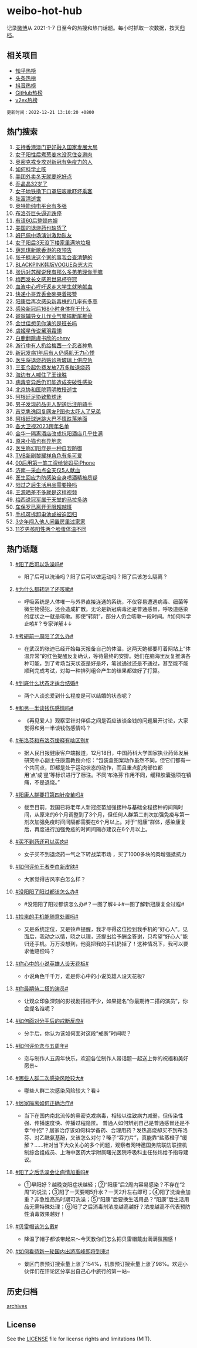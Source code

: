 # weibo-hot-hub

记录[微博](https://www.weibo.com)从 2021-1-7 日至今的热搜和热门话题。每小时抓取一次数据，按天[归档](archives)。

## 相关项目

- [知乎热榜](https://github.com/lonnyzhang423/zhihu-hot-hub)
- [头条热榜](https://github.com/lonnyzhang423/toutiao-hot-hub)
- [抖音热榜](https://github.com/lonnyzhang423/douyin-hot-hub)
- [GitHub热榜](https://github.com/lonnyzhang423/github-hot-hub)
- [v2ex热榜](https://github.com/lonnyzhang423/v2ex-hot-hub)


`更新时间：2022-12-21 13:10:20 +0800`

## 热门搜索

1. [支持香港澳门更好融入国家发展大局](https://m.weibo.cn/search?containerid=100103type%3D1%26t%3D10%26q%3D%23%E6%94%AF%E6%8C%81%E9%A6%99%E6%B8%AF%E6%BE%B3%E9%97%A8%E6%9B%B4%E5%A5%BD%E8%9E%8D%E5%85%A5%E5%9B%BD%E5%AE%B6%E5%8F%91%E5%B1%95%E5%A4%A7%E5%B1%80%23&stream_entry_id=51&isnewpage=1&extparam=seat%3D1%26cate%3D10103%26dgr%3D0%26filter_type%3Drealtimehot%26c_type%3D51%26pos%3D0%26display_time%3D1671599419%26pre_seqid%3D16715994192590287828225&luicode=10000011&lfid=106003type%253D25%2526t%253D3%2526disable_hot%253D1%2526filter_type%253Drealtimehot)
1. [女子阳性后煮葱姜水没忍住变涮肉](https://m.weibo.cn/search?containerid=100103type%3D1%26t%3D10%26q%3D%23%E5%A5%B3%E5%AD%90%E9%98%B3%E6%80%A7%E5%90%8E%E7%85%AE%E8%91%B1%E5%A7%9C%E6%B0%B4%E6%B2%A1%E5%BF%8D%E4%BD%8F%E5%8F%98%E6%B6%AE%E8%82%89%23&stream_entry_id=31&isnewpage=1&extparam=seat%3D1%26cate%3D5001%26q%3D%2523%25E5%25A5%25B3%25E5%25AD%2590%25E9%2598%25B3%25E6%2580%25A7%25E5%2590%258E%25E7%2585%25AE%25E8%2591%25B1%25E5%25A7%259C%25E6%25B0%25B4%25E6%25B2%25A1%25E5%25BF%258D%25E4%25BD%258F%25E5%258F%2598%25E6%25B6%25AE%25E8%2582%2589%2523%26dgr%3D0%26filter_type%3Drealtimehot%26stream_entry_id%3D31%26pos%3D0%26realpos%3D1%26band_rank%3D1%26lcate%3D5001%26c_type%3D31%26flag%3D1%26display_time%3D1671599419%26pre_seqid%3D16715994192590287828225&luicode=10000011&lfid=106003type%253D25%2526t%253D3%2526disable_hot%253D1%2526filter_type%253Drealtimehot)
1. [奥密克戎专攻对新冠有免疫力的人](https://m.weibo.cn/search?containerid=100103type%3D1%26t%3D10%26q%3D%23%E5%A5%A5%E5%AF%86%E5%85%8B%E6%88%8E%E4%B8%93%E6%94%BB%E5%AF%B9%E6%96%B0%E5%86%A0%E6%9C%89%E5%85%8D%E7%96%AB%E5%8A%9B%E7%9A%84%E4%BA%BA%23&stream_entry_id=31&isnewpage=1&extparam=seat%3D1%26cate%3D5001%26q%3D%2523%25E5%25A5%25A5%25E5%25AF%2586%25E5%2585%258B%25E6%2588%258E%25E4%25B8%2593%25E6%2594%25BB%25E5%25AF%25B9%25E6%2596%25B0%25E5%2586%25A0%25E6%259C%2589%25E5%2585%258D%25E7%2596%25AB%25E5%258A%259B%25E7%259A%2584%25E4%25BA%25BA%2523%26dgr%3D0%26filter_type%3Drealtimehot%26stream_entry_id%3D31%26pos%3D1%26realpos%3D2%26band_rank%3D2%26lcate%3D5001%26c_type%3D31%26flag%3D0%26display_time%3D1671599419%26pre_seqid%3D16715994192590287828225&luicode=10000011&lfid=106003type%253D25%2526t%253D3%2526disable_hot%253D1%2526filter_type%253Drealtimehot)
1. [如何科学止咳](https://m.weibo.cn/search?containerid=100103type%3D1%26t%3D10%26q%3D%23%E5%A6%82%E4%BD%95%E7%A7%91%E5%AD%A6%E6%AD%A2%E5%92%B3%23&stream_entry_id=31&isnewpage=1&extparam=seat%3D1%26cate%3D5001%26q%3D%2523%25E5%25A6%2582%25E4%25BD%2595%25E7%25A7%2591%25E5%25AD%25A6%25E6%25AD%25A2%25E5%2592%25B3%2523%26dgr%3D0%26filter_type%3Drealtimehot%26stream_entry_id%3D31%26pos%3D2%26realpos%3D3%26band_rank%3D3%26lcate%3D5001%26c_type%3D31%26flag%3D0%26display_time%3D1671599419%26pre_seqid%3D16715994192590287828225&luicode=10000011&lfid=106003type%253D25%2526t%253D3%2526disable_hot%253D1%2526filter_type%253Drealtimehot)
1. [美团外卖冬天就要吃好点](https://m.weibo.cn/search?containerid=100103type%3D1%26t%3D10%26q%3D%23%E7%BE%8E%E5%9B%A2%E5%A4%96%E5%8D%96%E5%86%AC%E5%A4%A9%E5%B0%B1%E8%A6%81%E5%90%83%E5%A5%BD%E7%82%B9%23&stream_entry_id=31&isnewpage=1&extparam=seat%3D1%26cate%3D5001%26q%3D%2523%25E7%25BE%258E%25E5%259B%25A2%25E5%25A4%2596%25E5%258D%2596%25E5%2586%25AC%25E5%25A4%25A9%25E5%25B0%25B1%25E8%25A6%2581%25E5%2590%2583%25E5%25A5%25BD%25E7%2582%25B9%2523%26dgr%3D0%26filter_type%3Drealtimehot%26stream_entry_id%3D31%26pos%3D3%26topic_ad%3D1%26band_rank%3D4%26lcate%3D5001%26c_type%3D31%26adid%3D175526%26display_time%3D1671599419%26pre_seqid%3D16715994192590287828225&luicode=10000011&lfid=106003type%253D25%2526t%253D3%2526disable_hot%253D1%2526filter_type%253Drealtimehot)
1. [乔晶晶32岁了](https://m.weibo.cn/search?containerid=100103type%3D1%26t%3D10%26q%3D%23%E4%B9%94%E6%99%B6%E6%99%B632%E5%B2%81%E4%BA%86%23&stream_entry_id=31&isnewpage=1&extparam=seat%3D1%26cate%3D5001%26q%3D%2523%25E4%25B9%2594%25E6%2599%25B6%25E6%2599%25B632%25E5%25B2%2581%25E4%25BA%2586%2523%26dgr%3D0%26filter_type%3Drealtimehot%26stream_entry_id%3D31%26pos%3D4%26realpos%3D4%26band_rank%3D4%26lcate%3D5001%26c_type%3D31%26flag%3D1%26display_time%3D1671599419%26pre_seqid%3D16715994192590287828225&luicode=10000011&lfid=106003type%253D25%2526t%253D3%2526disable_hot%253D1%2526filter_type%253Drealtimehot)
1. [女子地铁撸下口罩狂咳嗽吓坏乘客](https://m.weibo.cn/search?containerid=100103type%3D1%26t%3D10%26q%3D%23%E5%A5%B3%E5%AD%90%E5%9C%B0%E9%93%81%E6%92%B8%E4%B8%8B%E5%8F%A3%E7%BD%A9%E7%8B%82%E5%92%B3%E5%97%BD%E5%90%93%E5%9D%8F%E4%B9%98%E5%AE%A2%23&stream_entry_id=31&isnewpage=1&extparam=seat%3D1%26cate%3D5001%26q%3D%2523%25E5%25A5%25B3%25E5%25AD%2590%25E5%259C%25B0%25E9%2593%2581%25E6%2592%25B8%25E4%25B8%258B%25E5%258F%25A3%25E7%25BD%25A9%25E7%258B%2582%25E5%2592%25B3%25E5%2597%25BD%25E5%2590%2593%25E5%259D%258F%25E4%25B9%2598%25E5%25AE%25A2%2523%26dgr%3D0%26filter_type%3Drealtimehot%26stream_entry_id%3D31%26pos%3D5%26realpos%3D5%26band_rank%3D5%26lcate%3D5001%26c_type%3D31%26flag%3D1%26display_time%3D1671599419%26pre_seqid%3D16715994192590287828225&luicode=10000011&lfid=106003type%253D25%2526t%253D3%2526disable_hot%253D1%2526filter_type%253Drealtimehot)
1. [张富清逝世](https://m.weibo.cn/search?containerid=100103type%3D1%26t%3D10%26q%3D%23%E5%BC%A0%E5%AF%8C%E6%B8%85%E9%80%9D%E4%B8%96%23&stream_entry_id=31&isnewpage=1&extparam=seat%3D1%26cate%3D5001%26q%3D%2523%25E5%25BC%25A0%25E5%25AF%258C%25E6%25B8%2585%25E9%2580%259D%25E4%25B8%2596%2523%26dgr%3D0%26filter_type%3Drealtimehot%26stream_entry_id%3D31%26pos%3D6%26realpos%3D6%26band_rank%3D6%26lcate%3D5001%26c_type%3D31%26flag%3D1%26display_time%3D1671599419%26pre_seqid%3D16715994192590287828225&luicode=10000011&lfid=106003type%253D25%2526t%253D3%2526disable_hot%253D1%2526filter_type%253Drealtimehot)
1. [奥特能纯电平台有多强](https://m.weibo.cn/search?containerid=100103type%3D1%26t%3D10%26q%3D%23%E5%A5%A5%E7%89%B9%E8%83%BD%E7%BA%AF%E7%94%B5%E5%B9%B3%E5%8F%B0%E6%9C%89%E5%A4%9A%E5%BC%BA%23&stream_entry_id=31&isnewpage=1&extparam=seat%3D1%26cate%3D5001%26q%3D%2523%25E5%25A5%25A5%25E7%2589%25B9%25E8%2583%25BD%25E7%25BA%25AF%25E7%2594%25B5%25E5%25B9%25B3%25E5%258F%25B0%25E6%259C%2589%25E5%25A4%259A%25E5%25BC%25BA%2523%26dgr%3D0%26filter_type%3Drealtimehot%26stream_entry_id%3D31%26pos%3D7%26topic_ad%3D1%26band_rank%3D7%26lcate%3D5001%26c_type%3D31%26adid%3D175652%26display_time%3D1671599419%26pre_seqid%3D16715994192590287828225&luicode=10000011&lfid=106003type%253D25%2526t%253D3%2526disable_hot%253D1%2526filter_type%253Drealtimehot)
1. [布洛芬巨头逼近跌停](https://m.weibo.cn/search?containerid=100103type%3D1%26t%3D10%26q%3D%23%E5%B8%83%E6%B4%9B%E8%8A%AC%E5%B7%A8%E5%A4%B4%E9%80%BC%E8%BF%91%E8%B7%8C%E5%81%9C%23&stream_entry_id=31&isnewpage=1&extparam=seat%3D1%26cate%3D5001%26q%3D%2523%25E5%25B8%2583%25E6%25B4%259B%25E8%258A%25AC%25E5%25B7%25A8%25E5%25A4%25B4%25E9%2580%25BC%25E8%25BF%2591%25E8%25B7%258C%25E5%2581%259C%2523%26dgr%3D0%26filter_type%3Drealtimehot%26stream_entry_id%3D31%26pos%3D8%26realpos%3D7%26band_rank%3D7%26lcate%3D5001%26c_type%3D31%26flag%3D2%26display_time%3D1671599419%26pre_seqid%3D16715994192590287828225&luicode=10000011&lfid=106003type%253D25%2526t%253D3%2526disable_hot%253D1%2526filter_type%253Drealtimehot)
1. [有请60后整顿内娱](https://m.weibo.cn/search?containerid=100103type%3D1%26t%3D10%26q%3D%23%E6%9C%89%E8%AF%B760%E5%90%8E%E6%95%B4%E9%A1%BF%E5%86%85%E5%A8%B1%23&stream_entry_id=31&isnewpage=1&extparam=seat%3D1%26cate%3D5001%26q%3D%2523%25E6%259C%2589%25E8%25AF%25B760%25E5%2590%258E%25E6%2595%25B4%25E9%25A1%25BF%25E5%2586%2585%25E5%25A8%25B1%2523%26dgr%3D0%26filter_type%3Drealtimehot%26stream_entry_id%3D31%26pos%3D9%26realpos%3D8%26band_rank%3D8%26lcate%3D5001%26c_type%3D31%26flag%3D1%26display_time%3D1671599419%26pre_seqid%3D16715994192590287828225&luicode=10000011&lfid=106003type%253D25%2526t%253D3%2526disable_hot%253D1%2526filter_type%253Drealtimehot)
1. [美国的退烧药也缺货了](https://m.weibo.cn/search?containerid=100103type%3D1%26t%3D10%26q%3D%23%E7%BE%8E%E5%9B%BD%E7%9A%84%E9%80%80%E7%83%A7%E8%8D%AF%E4%B9%9F%E7%BC%BA%E8%B4%A7%E4%BA%86%23&stream_entry_id=31&isnewpage=1&extparam=seat%3D1%26cate%3D5001%26q%3D%2523%25E7%25BE%258E%25E5%259B%25BD%25E7%259A%2584%25E9%2580%2580%25E7%2583%25A7%25E8%258D%25AF%25E4%25B9%259F%25E7%25BC%25BA%25E8%25B4%25A7%25E4%25BA%2586%2523%26dgr%3D0%26filter_type%3Drealtimehot%26stream_entry_id%3D31%26pos%3D10%26realpos%3D9%26band_rank%3D9%26lcate%3D5001%26c_type%3D31%26flag%3D0%26display_time%3D1671599419%26pre_seqid%3D16715994192590287828225&luicode=10000011&lfid=106003type%253D25%2526t%253D3%2526disable_hot%253D1%2526filter_type%253Drealtimehot)
1. [姆巴佩中场演讲激励队友](https://m.weibo.cn/search?containerid=100103type%3D1%26t%3D10%26q%3D%23%E5%A7%86%E5%B7%B4%E4%BD%A9%E4%B8%AD%E5%9C%BA%E6%BC%94%E8%AE%B2%E6%BF%80%E5%8A%B1%E9%98%9F%E5%8F%8B%23&stream_entry_id=31&isnewpage=1&extparam=seat%3D1%26cate%3D5001%26q%3D%2523%25E5%25A7%2586%25E5%25B7%25B4%25E4%25BD%25A9%25E4%25B8%25AD%25E5%259C%25BA%25E6%25BC%2594%25E8%25AE%25B2%25E6%25BF%2580%25E5%258A%25B1%25E9%2598%259F%25E5%258F%258B%2523%26dgr%3D0%26filter_type%3Drealtimehot%26stream_entry_id%3D31%26pos%3D11%26realpos%3D10%26band_rank%3D10%26lcate%3D5001%26c_type%3D31%26flag%3D0%26display_time%3D1671599419%26pre_seqid%3D16715994192590287828225&luicode=10000011&lfid=106003type%253D25%2526t%253D3%2526disable_hot%253D1%2526filter_type%253Drealtimehot)
1. [女子阳后3天没下楼家里满地垃圾](https://m.weibo.cn/search?containerid=100103type%3D1%26t%3D10%26q%3D%23%E5%A5%B3%E5%AD%90%E9%98%B3%E5%90%8E3%E5%A4%A9%E6%B2%A1%E4%B8%8B%E6%A5%BC%E5%AE%B6%E9%87%8C%E6%BB%A1%E5%9C%B0%E5%9E%83%E5%9C%BE%23&stream_entry_id=31&isnewpage=1&extparam=seat%3D1%26cate%3D5001%26q%3D%2523%25E5%25A5%25B3%25E5%25AD%2590%25E9%2598%25B3%25E5%2590%258E3%25E5%25A4%25A9%25E6%25B2%25A1%25E4%25B8%258B%25E6%25A5%25BC%25E5%25AE%25B6%25E9%2587%258C%25E6%25BB%25A1%25E5%259C%25B0%25E5%259E%2583%25E5%259C%25BE%2523%26dgr%3D0%26filter_type%3Drealtimehot%26stream_entry_id%3D31%26pos%3D12%26realpos%3D11%26band_rank%3D11%26lcate%3D5001%26c_type%3D31%26flag%3D2%26display_time%3D1671599419%26pre_seqid%3D16715994192590287828225&luicode=10000011&lfid=106003type%253D25%2526t%253D3%2526disable_hot%253D1%2526filter_type%253Drealtimehot)
1. [薛凯琪新歌香港的夜预告](https://m.weibo.cn/search?containerid=100103type%3D1%26t%3D10%26q%3D%23%E8%96%9B%E5%87%AF%E7%90%AA%E6%96%B0%E6%AD%8C%E9%A6%99%E6%B8%AF%E7%9A%84%E5%A4%9C%E9%A2%84%E5%91%8A%23&stream_entry_id=31&isnewpage=1&extparam=seat%3D1%26cate%3D5001%26q%3D%2523%25E8%2596%259B%25E5%2587%25AF%25E7%2590%25AA%25E6%2596%25B0%25E6%25AD%258C%25E9%25A6%2599%25E6%25B8%25AF%25E7%259A%2584%25E5%25A4%259C%25E9%25A2%2584%25E5%2591%258A%2523%26dgr%3D0%26filter_type%3Drealtimehot%26stream_entry_id%3D31%26pos%3D13%26realpos%3D12%26band_rank%3D12%26lcate%3D5001%26c_type%3D31%26flag%3D1%26display_time%3D1671599419%26pre_seqid%3D16715994192590287828225&luicode=10000011&lfid=106003type%253D25%2526t%253D3%2526disable_hot%253D1%2526filter_type%253Drealtimehot)
1. [张子枫说这个家的事我会查清楚的](https://m.weibo.cn/search?containerid=100103type%3D1%26t%3D10%26q%3D%23%E5%BC%A0%E5%AD%90%E6%9E%AB%E8%AF%B4%E8%BF%99%E4%B8%AA%E5%AE%B6%E7%9A%84%E4%BA%8B%E6%88%91%E4%BC%9A%E6%9F%A5%E6%B8%85%E6%A5%9A%E7%9A%84%23&stream_entry_id=31&isnewpage=1&extparam=seat%3D1%26cate%3D5001%26q%3D%2523%25E5%25BC%25A0%25E5%25AD%2590%25E6%259E%25AB%25E8%25AF%25B4%25E8%25BF%2599%25E4%25B8%25AA%25E5%25AE%25B6%25E7%259A%2584%25E4%25BA%258B%25E6%2588%2591%25E4%25BC%259A%25E6%259F%25A5%25E6%25B8%2585%25E6%25A5%259A%25E7%259A%2584%2523%26dgr%3D0%26filter_type%3Drealtimehot%26stream_entry_id%3D31%26pos%3D14%26realpos%3D13%26band_rank%3D13%26lcate%3D5001%26c_type%3D31%26flag%3D1%26display_time%3D1671599419%26pre_seqid%3D16715994192590287828225&luicode=10000011&lfid=106003type%253D25%2526t%253D3%2526disable_hot%253D1%2526filter_type%253Drealtimehot)
1. [BLACKPINK韩版VOGUE杂志大片](https://m.weibo.cn/search?containerid=100103type%3D1%26t%3D10%26q%3D%23BLACKPINK%E9%9F%A9%E7%89%88VOGUE%E6%9D%82%E5%BF%97%E5%A4%A7%E7%89%87%23&stream_entry_id=31&isnewpage=1&extparam=seat%3D1%26cate%3D5001%26q%3D%2523BLACKPINK%25E9%259F%25A9%25E7%2589%2588VOGUE%25E6%259D%2582%25E5%25BF%2597%25E5%25A4%25A7%25E7%2589%2587%2523%26dgr%3D0%26filter_type%3Drealtimehot%26stream_entry_id%3D31%26pos%3D15%26realpos%3D14%26band_rank%3D14%26lcate%3D5001%26c_type%3D31%26flag%3D1%26display_time%3D1671599419%26pre_seqid%3D16715994192590287828225&luicode=10000011&lfid=106003type%253D25%2526t%253D3%2526disable_hot%253D1%2526filter_type%253Drealtimehot)
1. [张远对苏醒说我有那么多弟弟理你干嘛](https://m.weibo.cn/search?containerid=100103type%3D1%26t%3D10%26q%3D%23%E5%BC%A0%E8%BF%9C%E5%AF%B9%E8%8B%8F%E9%86%92%E8%AF%B4%E6%88%91%E6%9C%89%E9%82%A3%E4%B9%88%E5%A4%9A%E5%BC%9F%E5%BC%9F%E7%90%86%E4%BD%A0%E5%B9%B2%E5%98%9B%23&stream_entry_id=31&isnewpage=1&extparam=seat%3D1%26cate%3D5001%26q%3D%2523%25E5%25BC%25A0%25E8%25BF%259C%25E5%25AF%25B9%25E8%258B%258F%25E9%2586%2592%25E8%25AF%25B4%25E6%2588%2591%25E6%259C%2589%25E9%2582%25A3%25E4%25B9%2588%25E5%25A4%259A%25E5%25BC%259F%25E5%25BC%259F%25E7%2590%2586%25E4%25BD%25A0%25E5%25B9%25B2%25E5%2598%259B%2523%26dgr%3D0%26filter_type%3Drealtimehot%26stream_entry_id%3D31%26pos%3D16%26realpos%3D15%26band_rank%3D15%26lcate%3D5001%26c_type%3D31%26flag%3D1%26display_time%3D1671599419%26pre_seqid%3D16715994192590287828225&luicode=10000011&lfid=106003type%253D25%2526t%253D3%2526disable_hot%253D1%2526filter_type%253Drealtimehot)
1. [梅西发长文感恩世界杯夺冠](https://m.weibo.cn/search?containerid=100103type%3D1%26t%3D10%26q%3D%23%E6%A2%85%E8%A5%BF%E5%8F%91%E9%95%BF%E6%96%87%E6%84%9F%E6%81%A9%E4%B8%96%E7%95%8C%E6%9D%AF%E5%A4%BA%E5%86%A0%23&stream_entry_id=31&isnewpage=1&extparam=seat%3D1%26cate%3D5001%26q%3D%2523%25E6%25A2%2585%25E8%25A5%25BF%25E5%258F%2591%25E9%2595%25BF%25E6%2596%2587%25E6%2584%259F%25E6%2581%25A9%25E4%25B8%2596%25E7%2595%258C%25E6%259D%25AF%25E5%25A4%25BA%25E5%2586%25A0%2523%26dgr%3D0%26filter_type%3Drealtimehot%26stream_entry_id%3D31%26pos%3D17%26realpos%3D16%26band_rank%3D16%26lcate%3D5001%26c_type%3D31%26flag%3D0%26display_time%3D1671599419%26pre_seqid%3D16715994192590287828225&luicode=10000011&lfid=106003type%253D25%2526t%253D3%2526disable_hot%253D1%2526filter_type%253Drealtimehot)
1. [血液中心呼吁返乡大学生就地献血](https://m.weibo.cn/search?containerid=100103type%3D1%26t%3D10%26q%3D%23%E8%A1%80%E6%B6%B2%E4%B8%AD%E5%BF%83%E5%91%BC%E5%90%81%E8%BF%94%E4%B9%A1%E5%A4%A7%E5%AD%A6%E7%94%9F%E5%B0%B1%E5%9C%B0%E7%8C%AE%E8%A1%80%23&stream_entry_id=31&isnewpage=1&extparam=seat%3D1%26cate%3D5001%26q%3D%2523%25E8%25A1%2580%25E6%25B6%25B2%25E4%25B8%25AD%25E5%25BF%2583%25E5%2591%25BC%25E5%2590%2581%25E8%25BF%2594%25E4%25B9%25A1%25E5%25A4%25A7%25E5%25AD%25A6%25E7%2594%259F%25E5%25B0%25B1%25E5%259C%25B0%25E7%258C%25AE%25E8%25A1%2580%2523%26dgr%3D0%26filter_type%3Drealtimehot%26stream_entry_id%3D31%26pos%3D18%26realpos%3D17%26band_rank%3D17%26lcate%3D5001%26c_type%3D31%26flag%3D0%26display_time%3D1671599419%26pre_seqid%3D16715994192590287828225&luicode=10000011&lfid=106003type%253D25%2526t%253D3%2526disable_hot%253D1%2526filter_type%253Drealtimehot)
1. [快递小哥弄丢金碗哭着报警](https://m.weibo.cn/search?containerid=100103type%3D1%26t%3D10%26q%3D%23%E5%BF%AB%E9%80%92%E5%B0%8F%E5%93%A5%E5%BC%84%E4%B8%A2%E9%87%91%E7%A2%97%E5%93%AD%E7%9D%80%E6%8A%A5%E8%AD%A6%23&stream_entry_id=31&isnewpage=1&extparam=seat%3D1%26cate%3D5001%26q%3D%2523%25E5%25BF%25AB%25E9%2580%2592%25E5%25B0%258F%25E5%2593%25A5%25E5%25BC%2584%25E4%25B8%25A2%25E9%2587%2591%25E7%25A2%2597%25E5%2593%25AD%25E7%259D%2580%25E6%258A%25A5%25E8%25AD%25A6%2523%26dgr%3D0%26filter_type%3Drealtimehot%26stream_entry_id%3D31%26pos%3D19%26realpos%3D18%26band_rank%3D18%26lcate%3D5001%26c_type%3D31%26flag%3D0%26display_time%3D1671599419%26pre_seqid%3D16715994192590287828225&luicode=10000011&lfid=106003type%253D25%2526t%253D3%2526disable_hot%253D1%2526filter_type%253Drealtimehot)
1. [阳康后再次感染新毒株的几率有多高](https://m.weibo.cn/search?containerid=100103type%3D1%26t%3D10%26q%3D%23%E9%98%B3%E5%BA%B7%E5%90%8E%E5%86%8D%E6%AC%A1%E6%84%9F%E6%9F%93%E6%96%B0%E6%AF%92%E6%A0%AA%E7%9A%84%E5%87%A0%E7%8E%87%E6%9C%89%E5%A4%9A%E9%AB%98%23&stream_entry_id=31&isnewpage=1&extparam=seat%3D1%26cate%3D5001%26q%3D%2523%25E9%2598%25B3%25E5%25BA%25B7%25E5%2590%258E%25E5%2586%258D%25E6%25AC%25A1%25E6%2584%259F%25E6%259F%2593%25E6%2596%25B0%25E6%25AF%2592%25E6%25A0%25AA%25E7%259A%2584%25E5%2587%25A0%25E7%258E%2587%25E6%259C%2589%25E5%25A4%259A%25E9%25AB%2598%2523%26dgr%3D0%26filter_type%3Drealtimehot%26stream_entry_id%3D31%26pos%3D20%26realpos%3D19%26band_rank%3D19%26lcate%3D5001%26c_type%3D31%26flag%3D1%26display_time%3D1671599419%26pre_seqid%3D16715994192590287828225&luicode=10000011&lfid=106003type%253D25%2526t%253D3%2526disable_hot%253D1%2526filter_type%253Drealtimehot)
1. [感染新冠后168小时身体在干什么](https://m.weibo.cn/search?containerid=100103type%3D1%26t%3D10%26q%3D%23%E6%84%9F%E6%9F%93%E6%96%B0%E5%86%A0%E5%90%8E168%E5%B0%8F%E6%97%B6%E8%BA%AB%E4%BD%93%E5%9C%A8%E5%B9%B2%E4%BB%80%E4%B9%88%23&stream_entry_id=31&isnewpage=1&extparam=seat%3D1%26cate%3D5001%26q%3D%2523%25E6%2584%259F%25E6%259F%2593%25E6%2596%25B0%25E5%2586%25A0%25E5%2590%258E168%25E5%25B0%258F%25E6%2597%25B6%25E8%25BA%25AB%25E4%25BD%2593%25E5%259C%25A8%25E5%25B9%25B2%25E4%25BB%2580%25E4%25B9%2588%2523%26dgr%3D0%26filter_type%3Drealtimehot%26stream_entry_id%3D31%26pos%3D21%26realpos%3D20%26band_rank%3D20%26lcate%3D5001%26c_type%3D31%26flag%3D1%26display_time%3D1671599419%26pre_seqid%3D16715994192590287828225&luicode=10000011&lfid=106003type%253D25%2526t%253D3%2526disable_hot%253D1%2526filter_type%253Drealtimehot)
1. [爸爸辅导女儿作业气晕摔断尾椎骨](https://m.weibo.cn/search?containerid=100103type%3D1%26t%3D10%26q%3D%23%E7%88%B8%E7%88%B8%E8%BE%85%E5%AF%BC%E5%A5%B3%E5%84%BF%E4%BD%9C%E4%B8%9A%E6%B0%94%E6%99%95%E6%91%94%E6%96%AD%E5%B0%BE%E6%A4%8E%E9%AA%A8%23&stream_entry_id=31&isnewpage=1&extparam=seat%3D1%26cate%3D5001%26q%3D%2523%25E7%2588%25B8%25E7%2588%25B8%25E8%25BE%2585%25E5%25AF%25BC%25E5%25A5%25B3%25E5%2584%25BF%25E4%25BD%259C%25E4%25B8%259A%25E6%25B0%2594%25E6%2599%2595%25E6%2591%2594%25E6%2596%25AD%25E5%25B0%25BE%25E6%25A4%258E%25E9%25AA%25A8%2523%26dgr%3D0%26filter_type%3Drealtimehot%26stream_entry_id%3D31%26pos%3D22%26realpos%3D21%26band_rank%3D21%26lcate%3D5001%26c_type%3D31%26flag%3D1%26display_time%3D1671599419%26pre_seqid%3D16715994192590287828225&luicode=10000011&lfid=106003type%253D25%2526t%253D3%2526disable_hot%253D1%2526filter_type%253Drealtimehot)
1. [金世佳想见你演的是班长吗](https://m.weibo.cn/search?containerid=100103type%3D1%26t%3D10%26q%3D%23%E9%87%91%E4%B8%96%E4%BD%B3%E6%83%B3%E8%A7%81%E4%BD%A0%E6%BC%94%E7%9A%84%E6%98%AF%E7%8F%AD%E9%95%BF%E5%90%97%23&stream_entry_id=31&isnewpage=1&extparam=seat%3D1%26cate%3D5001%26q%3D%2523%25E9%2587%2591%25E4%25B8%2596%25E4%25BD%25B3%25E6%2583%25B3%25E8%25A7%2581%25E4%25BD%25A0%25E6%25BC%2594%25E7%259A%2584%25E6%2598%25AF%25E7%258F%25AD%25E9%2595%25BF%25E5%2590%2597%2523%26dgr%3D0%26filter_type%3Drealtimehot%26stream_entry_id%3D31%26pos%3D23%26realpos%3D22%26band_rank%3D22%26lcate%3D5001%26c_type%3D31%26flag%3D1%26display_time%3D1671599419%26pre_seqid%3D16715994192590287828225&luicode=10000011&lfid=106003type%253D25%2526t%253D3%2526disable_hot%253D1%2526filter_type%253Drealtimehot)
1. [虞姬星传说黛羽霜翎](https://m.weibo.cn/search?containerid=100103type%3D1%26t%3D10%26q%3D%23%E8%99%9E%E5%A7%AC%E6%98%9F%E4%BC%A0%E8%AF%B4%E9%BB%9B%E7%BE%BD%E9%9C%9C%E7%BF%8E%23&stream_entry_id=31&isnewpage=1&extparam=seat%3D1%26cate%3D5001%26q%3D%2523%25E8%2599%259E%25E5%25A7%25AC%25E6%2598%259F%25E4%25BC%25A0%25E8%25AF%25B4%25E9%25BB%259B%25E7%25BE%25BD%25E9%259C%259C%25E7%25BF%258E%2523%26dgr%3D0%26filter_type%3Drealtimehot%26stream_entry_id%3D31%26pos%3D24%26realpos%3D23%26band_rank%3D23%26lcate%3D5001%26c_type%3D31%26flag%3D0%26display_time%3D1671599419%26pre_seqid%3D16715994192590287828225&luicode=10000011&lfid=106003type%253D25%2526t%253D3%2526disable_hot%253D1%2526filter_type%253Drealtimehot)
1. [白鹿翻跳虞书欣的ohmy](https://m.weibo.cn/search?containerid=100103type%3D1%26t%3D10%26q%3D%23%E7%99%BD%E9%B9%BF%E7%BF%BB%E8%B7%B3%E8%99%9E%E4%B9%A6%E6%AC%A3%E7%9A%84ohmy%23&stream_entry_id=31&isnewpage=1&extparam=seat%3D1%26cate%3D5001%26q%3D%2523%25E7%2599%25BD%25E9%25B9%25BF%25E7%25BF%25BB%25E8%25B7%25B3%25E8%2599%259E%25E4%25B9%25A6%25E6%25AC%25A3%25E7%259A%2584ohmy%2523%26dgr%3D0%26filter_type%3Drealtimehot%26stream_entry_id%3D31%26pos%3D25%26realpos%3D24%26band_rank%3D24%26lcate%3D5001%26c_type%3D31%26flag%3D1%26display_time%3D1671599419%26pre_seqid%3D16715994192590287828225&luicode=10000011&lfid=106003type%253D25%2526t%253D3%2526disable_hot%253D1%2526filter_type%253Drealtimehot)
1. [游行中有人扔给梅西一个忍者神龟](https://m.weibo.cn/search?containerid=100103type%3D1%26t%3D10%26q%3D%23%E6%B8%B8%E8%A1%8C%E4%B8%AD%E6%9C%89%E4%BA%BA%E6%89%94%E7%BB%99%E6%A2%85%E8%A5%BF%E4%B8%80%E4%B8%AA%E5%BF%8D%E8%80%85%E7%A5%9E%E9%BE%9F%23&stream_entry_id=31&isnewpage=1&extparam=seat%3D1%26cate%3D5001%26q%3D%2523%25E6%25B8%25B8%25E8%25A1%258C%25E4%25B8%25AD%25E6%259C%2589%25E4%25BA%25BA%25E6%2589%2594%25E7%25BB%2599%25E6%25A2%2585%25E8%25A5%25BF%25E4%25B8%2580%25E4%25B8%25AA%25E5%25BF%258D%25E8%2580%2585%25E7%25A5%259E%25E9%25BE%259F%2523%26dgr%3D0%26filter_type%3Drealtimehot%26stream_entry_id%3D31%26pos%3D26%26realpos%3D25%26band_rank%3D25%26lcate%3D5001%26c_type%3D31%26flag%3D0%26display_time%3D1671599419%26pre_seqid%3D16715994192590287828225&luicode=10000011&lfid=106003type%253D25%2526t%253D3%2526disable_hot%253D1%2526filter_type%253Drealtimehot)
1. [新冠发病1年后有人仍感肌无力心悸](https://m.weibo.cn/search?containerid=100103type%3D1%26t%3D10%26q%3D%23%E6%96%B0%E5%86%A0%E5%8F%91%E7%97%851%E5%B9%B4%E5%90%8E%E6%9C%89%E4%BA%BA%E4%BB%8D%E6%84%9F%E8%82%8C%E6%97%A0%E5%8A%9B%E5%BF%83%E6%82%B8%23&stream_entry_id=31&isnewpage=1&extparam=seat%3D1%26cate%3D5001%26q%3D%2523%25E6%2596%25B0%25E5%2586%25A0%25E5%258F%2591%25E7%2597%25851%25E5%25B9%25B4%25E5%2590%258E%25E6%259C%2589%25E4%25BA%25BA%25E4%25BB%258D%25E6%2584%259F%25E8%2582%258C%25E6%2597%25A0%25E5%258A%259B%25E5%25BF%2583%25E6%2582%25B8%2523%26dgr%3D0%26filter_type%3Drealtimehot%26stream_entry_id%3D31%26pos%3D27%26realpos%3D26%26band_rank%3D26%26lcate%3D5001%26c_type%3D31%26flag%3D1%26display_time%3D1671599419%26pre_seqid%3D16715994192590287828225&luicode=10000011&lfid=106003type%253D25%2526t%253D3%2526disable_hot%253D1%2526filter_type%253Drealtimehot)
1. [医生将退烧药贴诊所玻璃上供应急](https://m.weibo.cn/search?containerid=100103type%3D1%26t%3D10%26q%3D%23%E5%8C%BB%E7%94%9F%E5%B0%86%E9%80%80%E7%83%A7%E8%8D%AF%E8%B4%B4%E8%AF%8A%E6%89%80%E7%8E%BB%E7%92%83%E4%B8%8A%E4%BE%9B%E5%BA%94%E6%80%A5%23&stream_entry_id=31&isnewpage=1&extparam=seat%3D1%26cate%3D5001%26q%3D%2523%25E5%258C%25BB%25E7%2594%259F%25E5%25B0%2586%25E9%2580%2580%25E7%2583%25A7%25E8%258D%25AF%25E8%25B4%25B4%25E8%25AF%258A%25E6%2589%2580%25E7%258E%25BB%25E7%2592%2583%25E4%25B8%258A%25E4%25BE%259B%25E5%25BA%2594%25E6%2580%25A5%2523%26dgr%3D0%26filter_type%3Drealtimehot%26stream_entry_id%3D31%26pos%3D28%26realpos%3D27%26band_rank%3D27%26lcate%3D5001%26c_type%3D31%26flag%3D0%26display_time%3D1671599419%26pre_seqid%3D16715994192590287828225&luicode=10000011&lfid=106003type%253D25%2526t%253D3%2526disable_hot%253D1%2526filter_type%253Drealtimehot)
1. [三亚今起免费发放7万多粒退烧药](https://m.weibo.cn/search?containerid=100103type%3D1%26t%3D10%26q%3D%23%E4%B8%89%E4%BA%9A%E4%BB%8A%E8%B5%B7%E5%85%8D%E8%B4%B9%E5%8F%91%E6%94%BE7%E4%B8%87%E5%A4%9A%E7%B2%92%E9%80%80%E7%83%A7%E8%8D%AF%23&stream_entry_id=31&isnewpage=1&extparam=seat%3D1%26cate%3D5001%26q%3D%2523%25E4%25B8%2589%25E4%25BA%259A%25E4%25BB%258A%25E8%25B5%25B7%25E5%2585%258D%25E8%25B4%25B9%25E5%258F%2591%25E6%2594%25BE7%25E4%25B8%2587%25E5%25A4%259A%25E7%25B2%2592%25E9%2580%2580%25E7%2583%25A7%25E8%258D%25AF%2523%26dgr%3D0%26filter_type%3Drealtimehot%26stream_entry_id%3D31%26pos%3D29%26realpos%3D28%26band_rank%3D28%26lcate%3D5001%26c_type%3D31%26flag%3D1%26display_time%3D1671599419%26pre_seqid%3D16715994192590287828225&luicode=10000011&lfid=106003type%253D25%2526t%253D3%2526disable_hot%253D1%2526filter_type%253Drealtimehot)
1. [海边有人喊住了王诠胜](https://m.weibo.cn/search?containerid=100103type%3D1%26t%3D10%26q%3D%23%E6%B5%B7%E8%BE%B9%E6%9C%89%E4%BA%BA%E5%96%8A%E4%BD%8F%E4%BA%86%E7%8E%8B%E8%AF%A0%E8%83%9C%23&stream_entry_id=31&isnewpage=1&extparam=seat%3D1%26cate%3D5001%26q%3D%2523%25E6%25B5%25B7%25E8%25BE%25B9%25E6%259C%2589%25E4%25BA%25BA%25E5%2596%258A%25E4%25BD%258F%25E4%25BA%2586%25E7%258E%258B%25E8%25AF%25A0%25E8%2583%259C%2523%26dgr%3D0%26filter_type%3Drealtimehot%26stream_entry_id%3D31%26pos%3D30%26realpos%3D29%26band_rank%3D29%26lcate%3D5001%26c_type%3D31%26flag%3D0%26display_time%3D1671599419%26pre_seqid%3D16715994192590287828225&luicode=10000011&lfid=106003type%253D25%2526t%253D3%2526disable_hot%253D1%2526filter_type%253Drealtimehot)
1. [病毒变异后仍可能造成突破性感染](https://m.weibo.cn/search?containerid=100103type%3D1%26t%3D10%26q%3D%23%E7%97%85%E6%AF%92%E5%8F%98%E5%BC%82%E5%90%8E%E4%BB%8D%E5%8F%AF%E8%83%BD%E9%80%A0%E6%88%90%E7%AA%81%E7%A0%B4%E6%80%A7%E6%84%9F%E6%9F%93%23&stream_entry_id=31&isnewpage=1&extparam=seat%3D1%26cate%3D5001%26q%3D%2523%25E7%2597%2585%25E6%25AF%2592%25E5%258F%2598%25E5%25BC%2582%25E5%2590%258E%25E4%25BB%258D%25E5%258F%25AF%25E8%2583%25BD%25E9%2580%25A0%25E6%2588%2590%25E7%25AA%2581%25E7%25A0%25B4%25E6%2580%25A7%25E6%2584%259F%25E6%259F%2593%2523%26dgr%3D0%26filter_type%3Drealtimehot%26stream_entry_id%3D31%26pos%3D31%26realpos%3D30%26band_rank%3D30%26lcate%3D5001%26c_type%3D31%26flag%3D0%26display_time%3D1671599419%26pre_seqid%3D16715994192590287828225&luicode=10000011&lfid=106003type%253D25%2526t%253D3%2526disable_hot%253D1%2526filter_type%253Drealtimehot)
1. [北京协和医院蒋明教授逝世](https://m.weibo.cn/search?containerid=100103type%3D1%26t%3D10%26q%3D%23%E5%8C%97%E4%BA%AC%E5%8D%8F%E5%92%8C%E5%8C%BB%E9%99%A2%E8%92%8B%E6%98%8E%E6%95%99%E6%8E%88%E9%80%9D%E4%B8%96%23&stream_entry_id=31&isnewpage=1&extparam=seat%3D1%26cate%3D5001%26q%3D%2523%25E5%258C%2597%25E4%25BA%25AC%25E5%258D%258F%25E5%2592%258C%25E5%258C%25BB%25E9%2599%25A2%25E8%2592%258B%25E6%2598%258E%25E6%2595%2599%25E6%258E%2588%25E9%2580%259D%25E4%25B8%2596%2523%26dgr%3D0%26filter_type%3Drealtimehot%26stream_entry_id%3D31%26pos%3D32%26realpos%3D31%26band_rank%3D31%26lcate%3D5001%26c_type%3D31%26flag%3D1%26display_time%3D1671599419%26pre_seqid%3D16715994192590287828225&luicode=10000011&lfid=106003type%253D25%2526t%253D3%2526disable_hot%253D1%2526filter_type%253Drealtimehot)
1. [阿根廷足协致歉球迷](https://m.weibo.cn/search?containerid=100103type%3D1%26t%3D10%26q%3D%23%E9%98%BF%E6%A0%B9%E5%BB%B7%E8%B6%B3%E5%8D%8F%E8%87%B4%E6%AD%89%E7%90%83%E8%BF%B7%23&stream_entry_id=31&isnewpage=1&extparam=seat%3D1%26cate%3D5001%26q%3D%2523%25E9%2598%25BF%25E6%25A0%25B9%25E5%25BB%25B7%25E8%25B6%25B3%25E5%258D%258F%25E8%2587%25B4%25E6%25AD%2589%25E7%2590%2583%25E8%25BF%25B7%2523%26dgr%3D0%26filter_type%3Drealtimehot%26stream_entry_id%3D31%26pos%3D33%26realpos%3D32%26band_rank%3D32%26lcate%3D5001%26c_type%3D31%26flag%3D1%26display_time%3D1671599419%26pre_seqid%3D16715994192590287828225&luicode=10000011&lfid=106003type%253D25%2526t%253D3%2526disable_hot%253D1%2526filter_type%253Drealtimehot)
1. [男子发现药品无人配送后注册骑手](https://m.weibo.cn/search?containerid=100103type%3D1%26t%3D10%26q%3D%23%E7%94%B7%E5%AD%90%E5%8F%91%E7%8E%B0%E8%8D%AF%E5%93%81%E6%97%A0%E4%BA%BA%E9%85%8D%E9%80%81%E5%90%8E%E6%B3%A8%E5%86%8C%E9%AA%91%E6%89%8B%23&stream_entry_id=31&isnewpage=1&extparam=seat%3D1%26cate%3D5001%26q%3D%2523%25E7%2594%25B7%25E5%25AD%2590%25E5%258F%2591%25E7%258E%25B0%25E8%258D%25AF%25E5%2593%2581%25E6%2597%25A0%25E4%25BA%25BA%25E9%2585%258D%25E9%2580%2581%25E5%2590%258E%25E6%25B3%25A8%25E5%2586%258C%25E9%25AA%2591%25E6%2589%258B%2523%26dgr%3D0%26filter_type%3Drealtimehot%26stream_entry_id%3D31%26pos%3D34%26realpos%3D33%26band_rank%3D33%26lcate%3D5001%26c_type%3D31%26flag%3D1%26display_time%3D1671599419%26pre_seqid%3D16715994192590287828225&luicode=10000011&lfid=106003type%253D25%2526t%253D3%2526disable_hot%253D1%2526filter_type%253Drealtimehot)
1. [吉克隽逸回复网友P图也太吓人了兄弟](https://m.weibo.cn/search?containerid=100103type%3D1%26t%3D10%26q%3D%23%E5%90%89%E5%85%8B%E9%9A%BD%E9%80%B8%E5%9B%9E%E5%A4%8D%E7%BD%91%E5%8F%8BP%E5%9B%BE%E4%B9%9F%E5%A4%AA%E5%90%93%E4%BA%BA%E4%BA%86%E5%85%84%E5%BC%9F%23&stream_entry_id=31&isnewpage=1&extparam=seat%3D1%26cate%3D5001%26q%3D%2523%25E5%2590%2589%25E5%2585%258B%25E9%259A%25BD%25E9%2580%25B8%25E5%259B%259E%25E5%25A4%258D%25E7%25BD%2591%25E5%258F%258BP%25E5%259B%25BE%25E4%25B9%259F%25E5%25A4%25AA%25E5%2590%2593%25E4%25BA%25BA%25E4%25BA%2586%25E5%2585%2584%25E5%25BC%259F%2523%26dgr%3D0%26filter_type%3Drealtimehot%26stream_entry_id%3D31%26pos%3D35%26realpos%3D34%26band_rank%3D34%26lcate%3D5001%26c_type%3D31%26flag%3D1%26display_time%3D1671599419%26pre_seqid%3D16715994192590287828225&luicode=10000011&lfid=106003type%253D25%2526t%253D3%2526disable_hot%253D1%2526filter_type%253Drealtimehot)
1. [阿根廷球迷跳大巴不慎跌落地面](https://m.weibo.cn/search?containerid=100103type%3D1%26t%3D10%26q%3D%23%E9%98%BF%E6%A0%B9%E5%BB%B7%E7%90%83%E8%BF%B7%E8%B7%B3%E5%A4%A7%E5%B7%B4%E4%B8%8D%E6%85%8E%E8%B7%8C%E8%90%BD%E5%9C%B0%E9%9D%A2%23&stream_entry_id=31&isnewpage=1&extparam=seat%3D1%26cate%3D5001%26q%3D%2523%25E9%2598%25BF%25E6%25A0%25B9%25E5%25BB%25B7%25E7%2590%2583%25E8%25BF%25B7%25E8%25B7%25B3%25E5%25A4%25A7%25E5%25B7%25B4%25E4%25B8%258D%25E6%2585%258E%25E8%25B7%258C%25E8%2590%25BD%25E5%259C%25B0%25E9%259D%25A2%2523%26dgr%3D0%26filter_type%3Drealtimehot%26stream_entry_id%3D31%26pos%3D36%26realpos%3D35%26band_rank%3D35%26lcate%3D5001%26c_type%3D31%26flag%3D1%26display_time%3D1671599419%26pre_seqid%3D16715994192590287828225&luicode=10000011&lfid=106003type%253D25%2526t%253D3%2526disable_hot%253D1%2526filter_type%253Drealtimehot)
1. [各大卫视2023跨年名单](https://m.weibo.cn/search?containerid=100103type%3D1%26t%3D10%26q%3D%23%E5%90%84%E5%A4%A7%E5%8D%AB%E8%A7%862023%E8%B7%A8%E5%B9%B4%E5%90%8D%E5%8D%95%23&stream_entry_id=31&isnewpage=1&extparam=seat%3D1%26cate%3D5001%26q%3D%2523%25E5%2590%2584%25E5%25A4%25A7%25E5%258D%25AB%25E8%25A7%25862023%25E8%25B7%25A8%25E5%25B9%25B4%25E5%2590%258D%25E5%258D%2595%2523%26dgr%3D0%26filter_type%3Drealtimehot%26stream_entry_id%3D31%26pos%3D37%26realpos%3D36%26band_rank%3D36%26lcate%3D5001%26c_type%3D31%26flag%3D1%26display_time%3D1671599419%26pre_seqid%3D16715994192590287828225&luicode=10000011&lfid=106003type%253D25%2526t%253D3%2526disable_hot%253D1%2526filter_type%253Drealtimehot)
1. [金华一隔离酒店改成抗阳酒店几乎住满](https://m.weibo.cn/search?containerid=100103type%3D1%26t%3D10%26q%3D%23%E9%87%91%E5%8D%8E%E4%B8%80%E9%9A%94%E7%A6%BB%E9%85%92%E5%BA%97%E6%94%B9%E6%88%90%E6%8A%97%E9%98%B3%E9%85%92%E5%BA%97%E5%87%A0%E4%B9%8E%E4%BD%8F%E6%BB%A1%23&stream_entry_id=31&isnewpage=1&extparam=seat%3D1%26cate%3D5001%26q%3D%2523%25E9%2587%2591%25E5%258D%258E%25E4%25B8%2580%25E9%259A%2594%25E7%25A6%25BB%25E9%2585%2592%25E5%25BA%2597%25E6%2594%25B9%25E6%2588%2590%25E6%258A%2597%25E9%2598%25B3%25E9%2585%2592%25E5%25BA%2597%25E5%2587%25A0%25E4%25B9%258E%25E4%25BD%258F%25E6%25BB%25A1%2523%26dgr%3D0%26filter_type%3Drealtimehot%26stream_entry_id%3D31%26pos%3D38%26realpos%3D37%26band_rank%3D37%26lcate%3D5001%26c_type%3D31%26flag%3D1%26display_time%3D1671599419%26pre_seqid%3D16715994192590287828225&luicode=10000011&lfid=106003type%253D25%2526t%253D3%2526disable_hot%253D1%2526filter_type%253Drealtimehot)
1. [原来小猫也有异地恋](https://m.weibo.cn/search?containerid=100103type%3D1%26t%3D10%26q%3D%23%E5%8E%9F%E6%9D%A5%E5%B0%8F%E7%8C%AB%E4%B9%9F%E6%9C%89%E5%BC%82%E5%9C%B0%E6%81%8B%23&stream_entry_id=31&isnewpage=1&extparam=seat%3D1%26cate%3D5001%26q%3D%2523%25E5%258E%259F%25E6%259D%25A5%25E5%25B0%258F%25E7%258C%25AB%25E4%25B9%259F%25E6%259C%2589%25E5%25BC%2582%25E5%259C%25B0%25E6%2581%258B%2523%26dgr%3D0%26filter_type%3Drealtimehot%26stream_entry_id%3D31%26pos%3D39%26realpos%3D38%26band_rank%3D38%26lcate%3D5001%26c_type%3D31%26flag%3D1%26display_time%3D1671599419%26pre_seqid%3D16715994192590287828225&luicode=10000011&lfid=106003type%253D25%2526t%253D3%2526disable_hot%253D1%2526filter_type%253Drealtimehot)
1. [医生称幻阳症是一种自我防御](https://m.weibo.cn/search?containerid=100103type%3D1%26t%3D10%26q%3D%23%E5%8C%BB%E7%94%9F%E7%A7%B0%E5%B9%BB%E9%98%B3%E7%97%87%E6%98%AF%E4%B8%80%E7%A7%8D%E8%87%AA%E6%88%91%E9%98%B2%E5%BE%A1%23&stream_entry_id=31&isnewpage=1&extparam=seat%3D1%26cate%3D5001%26q%3D%2523%25E5%258C%25BB%25E7%2594%259F%25E7%25A7%25B0%25E5%25B9%25BB%25E9%2598%25B3%25E7%2597%2587%25E6%2598%25AF%25E4%25B8%2580%25E7%25A7%258D%25E8%2587%25AA%25E6%2588%2591%25E9%2598%25B2%25E5%25BE%25A1%2523%26dgr%3D0%26filter_type%3Drealtimehot%26stream_entry_id%3D31%26pos%3D40%26realpos%3D39%26band_rank%3D39%26lcate%3D5001%26c_type%3D31%26flag%3D0%26display_time%3D1671599419%26pre_seqid%3D16715994192590287828225&luicode=10000011&lfid=106003type%253D25%2526t%253D3%2526disable_hot%253D1%2526filter_type%253Drealtimehot)
1. [TVB新剧黎耀祥角色有多可爱](https://m.weibo.cn/search?containerid=100103type%3D1%26t%3D10%26q%3D%23TVB%E6%96%B0%E5%89%A7%E9%BB%8E%E8%80%80%E7%A5%A5%E8%A7%92%E8%89%B2%E6%9C%89%E5%A4%9A%E5%8F%AF%E7%88%B1%23&stream_entry_id=31&isnewpage=1&extparam=seat%3D1%26cate%3D5001%26q%3D%2523TVB%25E6%2596%25B0%25E5%2589%25A7%25E9%25BB%258E%25E8%2580%2580%25E7%25A5%25A5%25E8%25A7%2592%25E8%2589%25B2%25E6%259C%2589%25E5%25A4%259A%25E5%258F%25AF%25E7%2588%25B1%2523%26dgr%3D0%26filter_type%3Drealtimehot%26stream_entry_id%3D31%26pos%3D41%26realpos%3D40%26band_rank%3D40%26lcate%3D5001%26c_type%3D31%26flag%3D1%26display_time%3D1671599419%26pre_seqid%3D16715994192590287828225&luicode=10000011&lfid=106003type%253D25%2526t%253D3%2526disable_hot%253D1%2526filter_type%253Drealtimehot)
1. [00后用第一笔工资给爸妈买iPhone](https://m.weibo.cn/search?containerid=100103type%3D1%26t%3D10%26q%3D%2300%E5%90%8E%E7%94%A8%E7%AC%AC%E4%B8%80%E7%AC%94%E5%B7%A5%E8%B5%84%E7%BB%99%E7%88%B8%E5%A6%88%E4%B9%B0iPhone%23&stream_entry_id=31&isnewpage=1&extparam=seat%3D1%26cate%3D5001%26q%3D%252300%25E5%2590%258E%25E7%2594%25A8%25E7%25AC%25AC%25E4%25B8%2580%25E7%25AC%2594%25E5%25B7%25A5%25E8%25B5%2584%25E7%25BB%2599%25E7%2588%25B8%25E5%25A6%2588%25E4%25B9%25B0iPhone%2523%26dgr%3D0%26filter_type%3Drealtimehot%26stream_entry_id%3D31%26pos%3D42%26realpos%3D41%26band_rank%3D41%26lcate%3D5001%26c_type%3D31%26flag%3D0%26display_time%3D1671599419%26pre_seqid%3D16715994192590287828225&luicode=10000011&lfid=106003type%253D25%2526t%253D3%2526disable_hot%253D1%2526filter_type%253Drealtimehot)
1. [济南一采血点全天仅5人献血](https://m.weibo.cn/search?containerid=100103type%3D1%26t%3D10%26q%3D%23%E6%B5%8E%E5%8D%97%E4%B8%80%E9%87%87%E8%A1%80%E7%82%B9%E5%85%A8%E5%A4%A9%E4%BB%855%E4%BA%BA%E7%8C%AE%E8%A1%80%23&stream_entry_id=31&isnewpage=1&extparam=seat%3D1%26cate%3D5001%26q%3D%2523%25E6%25B5%258E%25E5%258D%2597%25E4%25B8%2580%25E9%2587%2587%25E8%25A1%2580%25E7%2582%25B9%25E5%2585%25A8%25E5%25A4%25A9%25E4%25BB%25855%25E4%25BA%25BA%25E7%258C%25AE%25E8%25A1%2580%2523%26dgr%3D0%26filter_type%3Drealtimehot%26stream_entry_id%3D31%26pos%3D43%26realpos%3D42%26band_rank%3D42%26lcate%3D5001%26c_type%3D31%26flag%3D0%26display_time%3D1671599419%26pre_seqid%3D16715994192590287828225&luicode=10000011&lfid=106003type%253D25%2526t%253D3%2526disable_hot%253D1%2526filter_type%253Drealtimehot)
1. [医生回应为防感染全身喷酒精被质疑](https://m.weibo.cn/search?containerid=100103type%3D1%26t%3D10%26q%3D%23%E5%8C%BB%E7%94%9F%E5%9B%9E%E5%BA%94%E4%B8%BA%E9%98%B2%E6%84%9F%E6%9F%93%E5%85%A8%E8%BA%AB%E5%96%B7%E9%85%92%E7%B2%BE%E8%A2%AB%E8%B4%A8%E7%96%91%23&stream_entry_id=31&isnewpage=1&extparam=seat%3D1%26cate%3D5001%26q%3D%2523%25E5%258C%25BB%25E7%2594%259F%25E5%259B%259E%25E5%25BA%2594%25E4%25B8%25BA%25E9%2598%25B2%25E6%2584%259F%25E6%259F%2593%25E5%2585%25A8%25E8%25BA%25AB%25E5%2596%25B7%25E9%2585%2592%25E7%25B2%25BE%25E8%25A2%25AB%25E8%25B4%25A8%25E7%2596%2591%2523%26dgr%3D0%26filter_type%3Drealtimehot%26stream_entry_id%3D31%26pos%3D44%26realpos%3D43%26band_rank%3D43%26lcate%3D5001%26c_type%3D31%26flag%3D1%26display_time%3D1671599419%26pre_seqid%3D16715994192590287828225&luicode=10000011&lfid=106003type%253D25%2526t%253D3%2526disable_hot%253D1%2526filter_type%253Drealtimehot)
1. [阳过之后生活用品需要换吗](https://m.weibo.cn/search?containerid=100103type%3D1%26t%3D10%26q%3D%23%E9%98%B3%E8%BF%87%E4%B9%8B%E5%90%8E%E7%94%9F%E6%B4%BB%E7%94%A8%E5%93%81%E9%9C%80%E8%A6%81%E6%8D%A2%E5%90%97%23&stream_entry_id=31&isnewpage=1&extparam=seat%3D1%26cate%3D5001%26q%3D%2523%25E9%2598%25B3%25E8%25BF%2587%25E4%25B9%258B%25E5%2590%258E%25E7%2594%259F%25E6%25B4%25BB%25E7%2594%25A8%25E5%2593%2581%25E9%259C%2580%25E8%25A6%2581%25E6%258D%25A2%25E5%2590%2597%2523%26dgr%3D0%26filter_type%3Drealtimehot%26stream_entry_id%3D31%26pos%3D45%26realpos%3D44%26band_rank%3D44%26lcate%3D5001%26c_type%3D31%26flag%3D1%26display_time%3D1671599419%26pre_seqid%3D16715994192590287828225&luicode=10000011&lfid=106003type%253D25%2526t%253D3%2526disable_hot%253D1%2526filter_type%253Drealtimehot)
1. [王源晒差不多就是这样视频](https://m.weibo.cn/search?containerid=100103type%3D1%26t%3D10%26q%3D%23%E7%8E%8B%E6%BA%90%E6%99%92%E5%B7%AE%E4%B8%8D%E5%A4%9A%E5%B0%B1%E6%98%AF%E8%BF%99%E6%A0%B7%E8%A7%86%E9%A2%91%23&stream_entry_id=31&isnewpage=1&extparam=seat%3D1%26cate%3D5001%26q%3D%2523%25E7%258E%258B%25E6%25BA%2590%25E6%2599%2592%25E5%25B7%25AE%25E4%25B8%258D%25E5%25A4%259A%25E5%25B0%25B1%25E6%2598%25AF%25E8%25BF%2599%25E6%25A0%25B7%25E8%25A7%2586%25E9%25A2%2591%2523%26dgr%3D0%26filter_type%3Drealtimehot%26stream_entry_id%3D31%26pos%3D46%26realpos%3D45%26band_rank%3D45%26lcate%3D5001%26c_type%3D31%26flag%3D1%26display_time%3D1671599419%26pre_seqid%3D16715994192590287828225&luicode=10000011&lfid=106003type%253D25%2526t%253D3%2526disable_hot%253D1%2526filter_type%253Drealtimehot)
1. [梅西说冠军属于天堂的马拉多纳](https://m.weibo.cn/search?containerid=100103type%3D1%26t%3D10%26q%3D%23%E6%A2%85%E8%A5%BF%E8%AF%B4%E5%86%A0%E5%86%9B%E5%B1%9E%E4%BA%8E%E5%A4%A9%E5%A0%82%E7%9A%84%E9%A9%AC%E6%8B%89%E5%A4%9A%E7%BA%B3%23&stream_entry_id=31&isnewpage=1&extparam=seat%3D1%26cate%3D5001%26q%3D%2523%25E6%25A2%2585%25E8%25A5%25BF%25E8%25AF%25B4%25E5%2586%25A0%25E5%2586%259B%25E5%25B1%259E%25E4%25BA%258E%25E5%25A4%25A9%25E5%25A0%2582%25E7%259A%2584%25E9%25A9%25AC%25E6%258B%2589%25E5%25A4%259A%25E7%25BA%25B3%2523%26dgr%3D0%26filter_type%3Drealtimehot%26stream_entry_id%3D31%26pos%3D47%26realpos%3D46%26band_rank%3D46%26lcate%3D5001%26c_type%3D31%26flag%3D0%26display_time%3D1671599419%26pre_seqid%3D16715994192590287828225&luicode=10000011&lfid=106003type%253D25%2526t%253D3%2526disable_hot%253D1%2526filter_type%253Drealtimehot)
1. [车保罗已离开无限超越班](https://m.weibo.cn/search?containerid=100103type%3D1%26t%3D10%26q%3D%23%E8%BD%A6%E4%BF%9D%E7%BD%97%E5%B7%B2%E7%A6%BB%E5%BC%80%E6%97%A0%E9%99%90%E8%B6%85%E8%B6%8A%E7%8F%AD%23&stream_entry_id=31&isnewpage=1&extparam=seat%3D1%26cate%3D5001%26q%3D%2523%25E8%25BD%25A6%25E4%25BF%259D%25E7%25BD%2597%25E5%25B7%25B2%25E7%25A6%25BB%25E5%25BC%2580%25E6%2597%25A0%25E9%2599%2590%25E8%25B6%2585%25E8%25B6%258A%25E7%258F%25AD%2523%26dgr%3D0%26filter_type%3Drealtimehot%26stream_entry_id%3D31%26pos%3D48%26realpos%3D47%26band_rank%3D47%26lcate%3D5001%26c_type%3D31%26flag%3D0%26display_time%3D1671599419%26pre_seqid%3D16715994192590287828225&luicode=10000011&lfid=106003type%253D25%2526t%253D3%2526disable_hot%253D1%2526filter_type%253Drealtimehot)
1. [手机可拆卸电池或被迫回归](https://m.weibo.cn/search?containerid=100103type%3D1%26t%3D10%26q%3D%23%E6%89%8B%E6%9C%BA%E5%8F%AF%E6%8B%86%E5%8D%B8%E7%94%B5%E6%B1%A0%E6%88%96%E8%A2%AB%E8%BF%AB%E5%9B%9E%E5%BD%92%23&stream_entry_id=31&isnewpage=1&extparam=seat%3D1%26cate%3D5001%26q%3D%2523%25E6%2589%258B%25E6%259C%25BA%25E5%258F%25AF%25E6%258B%2586%25E5%258D%25B8%25E7%2594%25B5%25E6%25B1%25A0%25E6%2588%2596%25E8%25A2%25AB%25E8%25BF%25AB%25E5%259B%259E%25E5%25BD%2592%2523%26dgr%3D0%26filter_type%3Drealtimehot%26stream_entry_id%3D31%26pos%3D49%26realpos%3D48%26band_rank%3D48%26lcate%3D5001%26c_type%3D31%26flag%3D0%26display_time%3D1671599419%26pre_seqid%3D16715994192590287828225&luicode=10000011&lfid=106003type%253D25%2526t%253D3%2526disable_hot%253D1%2526filter_type%253Drealtimehot)
1. [3少年闯入他人闲置房里过家家](https://m.weibo.cn/search?containerid=100103type%3D1%26t%3D10%26q%3D%233%E5%B0%91%E5%B9%B4%E9%97%AF%E5%85%A5%E4%BB%96%E4%BA%BA%E9%97%B2%E7%BD%AE%E6%88%BF%E9%87%8C%E8%BF%87%E5%AE%B6%E5%AE%B6%23&stream_entry_id=31&isnewpage=1&extparam=seat%3D1%26cate%3D5001%26q%3D%25233%25E5%25B0%2591%25E5%25B9%25B4%25E9%2597%25AF%25E5%2585%25A5%25E4%25BB%2596%25E4%25BA%25BA%25E9%2597%25B2%25E7%25BD%25AE%25E6%2588%25BF%25E9%2587%258C%25E8%25BF%2587%25E5%25AE%25B6%25E5%25AE%25B6%2523%26dgr%3D0%26filter_type%3Drealtimehot%26stream_entry_id%3D31%26pos%3D50%26realpos%3D49%26band_rank%3D49%26lcate%3D5001%26c_type%3D31%26flag%3D1%26display_time%3D1671599419%26pre_seqid%3D16715994192590287828225&luicode=10000011&lfid=106003type%253D25%2526t%253D3%2526disable_hot%253D1%2526filter_type%253Drealtimehot)
1. [11岁男孩阳性两个脸蛋体温不同](https://m.weibo.cn/search?containerid=100103type%3D1%26t%3D10%26q%3D%2311%E5%B2%81%E7%94%B7%E5%AD%A9%E9%98%B3%E6%80%A7%E4%B8%A4%E4%B8%AA%E8%84%B8%E8%9B%8B%E4%BD%93%E6%B8%A9%E4%B8%8D%E5%90%8C%23&stream_entry_id=31&isnewpage=1&extparam=seat%3D1%26cate%3D5001%26q%3D%252311%25E5%25B2%2581%25E7%2594%25B7%25E5%25AD%25A9%25E9%2598%25B3%25E6%2580%25A7%25E4%25B8%25A4%25E4%25B8%25AA%25E8%2584%25B8%25E8%259B%258B%25E4%25BD%2593%25E6%25B8%25A9%25E4%25B8%258D%25E5%2590%258C%2523%26dgr%3D0%26filter_type%3Drealtimehot%26stream_entry_id%3D31%26pos%3D51%26realpos%3D50%26band_rank%3D50%26lcate%3D5001%26c_type%3D31%26flag%3D0%26display_time%3D1671599419%26pre_seqid%3D16715994192590287828225&luicode=10000011&lfid=106003type%253D25%2526t%253D3%2526disable_hot%253D1%2526filter_type%253Drealtimehot)

## 热门话题

1. [#阳了后可以洗澡吗#](https://m.weibo.cn/search?containerid=231522type%3D1%26t%3D10%26q%3D%23%E9%98%B3%E4%BA%86%E5%90%8E%E5%8F%AF%E4%BB%A5%E6%B4%97%E6%BE%A1%E5%90%97%23&stream_entry_id=128&isnewpage=1&extparam=seat%3D1%26lcate%3D5004%26dgr%3D0%26c_type%3D128%26unitid%3D1671531083413%26pos%3D1-0-0%26cate%3D5004%26display_time%3D1671599420%26pre_seqid%3D16715994206230187052227&luicode=10000011&lfid=231648_-_4)
    - 阳了后可以洗澡吗？阳了后可以做运动吗？阳了后该怎么隔离？

1. [#为什么都转阴了还咳嗽#](https://m.weibo.cn/search?containerid=231522type%3D1%26t%3D10%26q%3D%23%E4%B8%BA%E4%BB%80%E4%B9%88%E9%83%BD%E8%BD%AC%E9%98%B4%E4%BA%86%E8%BF%98%E5%92%B3%E5%97%BD%23&stream_entry_id=128&isnewpage=1&extparam=seat%3D1%26lcate%3D5004%26dgr%3D0%26c_type%3D128%26unitid%3D1671512180872%26pos%3D1-0-1%26cate%3D5004%26display_time%3D1671599420%26pre_seqid%3D16715994206230187052227&luicode=10000011&lfid=231648_-_4)
    - 呼吸系统是人体唯一与外界直接连通的系统，不仅容易遭遇病毒、细菌等微生物侵犯，还会造成扩散。无论是新冠病毒还是普通感冒，呼吸道感染的症状之一就是咳嗽。即使“转阴”，部分人仍会咳嗽一段时间。#如何科学止咳#？专家详解↓↓

1. [#考研前一周阳了怎么办#](https://m.weibo.cn/search?containerid=231522type%3D1%26t%3D10%26q%3D%23%E8%80%83%E7%A0%94%E5%89%8D%E4%B8%80%E5%91%A8%E9%98%B3%E4%BA%86%E6%80%8E%E4%B9%88%E5%8A%9E%23&stream_entry_id=128&isnewpage=1&extparam=seat%3D1%26lcate%3D5004%26dgr%3D0%26c_type%3D128%26unitid%3D1671536500408%26pos%3D1-0-2%26cate%3D5004%26display_time%3D1671599420%26pre_seqid%3D16715994206230187052227&luicode=10000011&lfid=231648_-_4)
    - 在武汉的张迪已经开始每天报备自己的体温，这两天她都要盯着网站上“体温异常”的红色提醒反复确认，等待最终的安排。她们在脑海里反复推演各种可能，到了考场当天状态是好是坏，笔试通过还是不通过，甚至能不能顺利完成考试，对每一种排列组合产生的结果都做好了打算。

1. [#到底什么状态才适合结婚#](https://m.weibo.cn/search?containerid=231522type%3D1%26t%3D10%26q%3D%23%E5%88%B0%E5%BA%95%E4%BB%80%E4%B9%88%E7%8A%B6%E6%80%81%E6%89%8D%E9%80%82%E5%90%88%E7%BB%93%E5%A9%9A%23&stream_entry_id=128&isnewpage=1&extparam=seat%3D1%26lcate%3D5004%26dgr%3D0%26c_type%3D128%26unitid%3D1671551787802%26pos%3D1-0-3%26cate%3D5004%26display_time%3D1671599420%26pre_seqid%3D16715994206230187052227&luicode=10000011&lfid=231648_-_4)
    - 两个人谈恋爱到什么程度是可以结婚的状态呢？

1. [#和另一半谈钱伤感情吗#](https://m.weibo.cn/search?containerid=231522type%3D1%26t%3D10%26q%3D%23%E5%92%8C%E5%8F%A6%E4%B8%80%E5%8D%8A%E8%B0%88%E9%92%B1%E4%BC%A4%E6%84%9F%E6%83%85%E5%90%97%23&stream_entry_id=128&isnewpage=1&extparam=seat%3D1%26lcate%3D5004%26dgr%3D0%26c_type%3D128%26unitid%3D1671517283452%26pos%3D1-0-4%26cate%3D5004%26display_time%3D1671599420%26pre_seqid%3D16715994206230187052227&luicode=10000011&lfid=231648_-_4)
    - 《再见爱人》观察室针对伴侣之间是否应该谈金钱的问题展开讨论，大家觉得和另一半谈钱伤感情吗？

1. [#布洛芬和布洛芬缓释有啥区别#](https://m.weibo.cn/search?containerid=231522type%3D1%26t%3D10%26q%3D%23%E5%B8%83%E6%B4%9B%E8%8A%AC%E5%92%8C%E5%B8%83%E6%B4%9B%E8%8A%AC%E7%BC%93%E9%87%8A%E6%9C%89%E5%95%A5%E5%8C%BA%E5%88%AB%23&stream_entry_id=128&isnewpage=1&extparam=seat%3D1%26lcate%3D5004%26dgr%3D0%26c_type%3D128%26unitid%3D1671449776862%26pos%3D1-0-5%26cate%3D5004%26display_time%3D1671599420%26pre_seqid%3D16715994206230187052227&luicode=10000011&lfid=231648_-_4)
    - 据人民日报健康客户端报道，12月18日，中国药科大学国家执业药师发展研究中心副主任康震教授介绍：“包装盒图案动作虽然不同，但它们都有一个共同点，即都是处于运动状态的动作，而且重点肌肉部位都用‘点’或‘星’等标识进行了标注。不同‘布洛芬’作用不同，缓释胶囊强项在镇痛，不是退烧。”

1. [#阳康人群要打第四针疫苗吗#](https://m.weibo.cn/search?containerid=231522type%3D1%26t%3D10%26q%3D%23%E9%98%B3%E5%BA%B7%E4%BA%BA%E7%BE%A4%E8%A6%81%E6%89%93%E7%AC%AC%E5%9B%9B%E9%92%88%E7%96%AB%E8%8B%97%E5%90%97%23&stream_entry_id=128&isnewpage=1&extparam=seat%3D1%26lcate%3D5004%26dgr%3D0%26c_type%3D128%26unitid%3D1671585398462%26pos%3D1-0-6%26cate%3D5004%26display_time%3D1671599420%26pre_seqid%3D16715994206230187052227&luicode=10000011&lfid=231648_-_4)
    - 截至目前，我国已将老年人新冠疫苗加强接种与基础全程接种的间隔时间，从原来的6个月调整到了3个月，但任何人群第二剂次加强免疫与第一剂次加强免疫时间间隔都需要在6个月以上。对于“阳康”群体，感染康复后，再度进行加强免疫的时间间隔亦建议在6个月以上。

1. [#买不到药还可以买肉#](https://m.weibo.cn/search?containerid=231522type%3D1%26t%3D10%26q%3D%23%E4%B9%B0%E4%B8%8D%E5%88%B0%E8%8D%AF%E8%BF%98%E5%8F%AF%E4%BB%A5%E4%B9%B0%E8%82%89%23&stream_entry_id=128&isnewpage=1&extparam=seat%3D1%26lcate%3D5004%26dgr%3D0%26c_type%3D128%26unitid%3D1671437188685%26pos%3D1-0-7%26cate%3D5004%26display_time%3D1671599420%26pre_seqid%3D16715994206230187052227&luicode=10000011&lfid=231648_-_4)
    - 女子买不到退烧药一气之下转战菜市场 ，买了1000多块的肉增强抵抗力

1. [#如何评价王者李白新皮肤#](https://m.weibo.cn/search?containerid=231522type%3D1%26t%3D10%26q%3D%23%E5%A6%82%E4%BD%95%E8%AF%84%E4%BB%B7%E7%8E%8B%E8%80%85%E6%9D%8E%E7%99%BD%E6%96%B0%E7%9A%AE%E8%82%A4%23&stream_entry_id=128&isnewpage=1&extparam=seat%3D1%26lcate%3D5004%26dgr%3D0%26c_type%3D128%26unitid%3D1671580566438%26pos%3D1-0-8%26cate%3D5004%26display_time%3D1671599420%26pre_seqid%3D16715994206230187052227&luicode=10000011&lfid=231648_-_4)
    - 大家觉得古风李白怎么样？

1. [#没阳阳了阳过都该怎么办#](https://m.weibo.cn/search?containerid=231522type%3D1%26t%3D10%26q%3D%23%E6%B2%A1%E9%98%B3%E9%98%B3%E4%BA%86%E9%98%B3%E8%BF%87%E9%83%BD%E8%AF%A5%E6%80%8E%E4%B9%88%E5%8A%9E%23&stream_entry_id=128&isnewpage=1&extparam=seat%3D1%26lcate%3D5004%26dgr%3D0%26c_type%3D128%26unitid%3D1671500478173%26pos%3D1-0-9%26cate%3D5004%26display_time%3D1671599420%26pre_seqid%3D16715994206230187052227&luicode=10000011&lfid=231648_-_4)
    - #没阳阳了阳过都该怎么办#？一图了解↓↓#一图了解新冠康复全过程# ​

1. [#捡来的手机能随意处置吗#](https://m.weibo.cn/search?containerid=231522type%3D1%26t%3D10%26q%3D%23%E6%8D%A1%E6%9D%A5%E7%9A%84%E6%89%8B%E6%9C%BA%E8%83%BD%E9%9A%8F%E6%84%8F%E5%A4%84%E7%BD%AE%E5%90%97%23&stream_entry_id=128&isnewpage=1&extparam=seat%3D1%26lcate%3D5004%26dgr%3D0%26c_type%3D128%26unitid%3D1671460299375%26pos%3D1-0-10%26cate%3D5004%26display_time%3D1671599420%26pre_seqid%3D16715994206230187052227&luicode=10000011&lfid=231648_-_4)
    - 又是系统定位，又是铃声提醒，我才寻得这位捡到我手机的“好心人”。见面后，我动之以情，晓之以理，还提出给予酬金答谢，只希望“好心人”能归还手机。万万没想到，他竟把我的手机扔掉了！这种情况下，我可以要求他赔偿吗？

1. [#你心中的小说英雄人设天花板#](https://m.weibo.cn/search?containerid=231522type%3D1%26t%3D10%26q%3D%23%E4%BD%A0%E5%BF%83%E4%B8%AD%E7%9A%84%E5%B0%8F%E8%AF%B4%E8%8B%B1%E9%9B%84%E4%BA%BA%E8%AE%BE%E5%A4%A9%E8%8A%B1%E6%9D%BF%23&stream_entry_id=128&isnewpage=1&extparam=seat%3D1%26lcate%3D5004%26dgr%3D0%26c_type%3D128%26unitid%3D1671591716217%26pos%3D1-0-11%26cate%3D5004%26display_time%3D1671599420%26pre_seqid%3D16715994206230187052227&luicode=10000011&lfid=231648_-_4)
    - 小说角色千千万，谁是你心中的小说英雄人设天花板?

1. [#你最期待二搭的演员#](https://m.weibo.cn/search?containerid=231522type%3D1%26t%3D10%26q%3D%23%E4%BD%A0%E6%9C%80%E6%9C%9F%E5%BE%85%E4%BA%8C%E6%90%AD%E7%9A%84%E6%BC%94%E5%91%98%23&stream_entry_id=128&isnewpage=1&extparam=seat%3D1%26lcate%3D5004%26dgr%3D0%26c_type%3D128%26unitid%3D1671538893906%26pos%3D1-0-12%26cate%3D5004%26display_time%3D1671599420%26pre_seqid%3D16715994206230187052227&luicode=10000011&lfid=231648_-_4)
    - 让观众印象深刻的影视剧搭档不少，如果提名“你最期待二搭的演员”，你会提名谁呢？

1. [#如何面对分手后的戒断反应#](https://m.weibo.cn/search?containerid=231522type%3D1%26t%3D10%26q%3D%23%E5%A6%82%E4%BD%95%E9%9D%A2%E5%AF%B9%E5%88%86%E6%89%8B%E5%90%8E%E7%9A%84%E6%88%92%E6%96%AD%E5%8F%8D%E5%BA%94%23&stream_entry_id=128&isnewpage=1&extparam=seat%3D1%26lcate%3D5004%26dgr%3D0%26c_type%3D128%26unitid%3D1671435975975%26pos%3D1-0-13%26cate%3D5004%26display_time%3D1671599420%26pre_seqid%3D16715994206230187052227&luicode=10000011&lfid=231648_-_4)
    - 分手后，你认为该如何面对这段“戒断”时间呢？

1. [#如何评价恋与五周年#](https://m.weibo.cn/search?containerid=231522type%3D1%26t%3D10%26q%3D%23%E5%A6%82%E4%BD%95%E8%AF%84%E4%BB%B7%E6%81%8B%E4%B8%8E%E4%BA%94%E5%91%A8%E5%B9%B4%23&stream_entry_id=128&isnewpage=1&extparam=seat%3D1%26lcate%3D5004%26dgr%3D0%26c_type%3D128%26unitid%3D1671539492056%26pos%3D1-0-14%26cate%3D5004%26display_time%3D1671599420%26pre_seqid%3D16715994206230187052227&luicode=10000011&lfid=231648_-_4)
    - 恋与制作人五周年快乐，欢迎各位制作人带话题一起送上你的祝福和美好愿景~

1. [#哪些人群二次感染风险较大#](https://m.weibo.cn/search?containerid=231522type%3D1%26t%3D10%26q%3D%23%E5%93%AA%E4%BA%9B%E4%BA%BA%E7%BE%A4%E4%BA%8C%E6%AC%A1%E6%84%9F%E6%9F%93%E9%A3%8E%E9%99%A9%E8%BE%83%E5%A4%A7%23&stream_entry_id=128&isnewpage=1&extparam=seat%3D1%26lcate%3D5004%26dgr%3D0%26c_type%3D128%26unitid%3D1671582993247%26pos%3D1-0-15%26cate%3D5004%26display_time%3D1671599420%26pre_seqid%3D16715994206230187052227&luicode=10000011&lfid=231648_-_4)
    - 哪些人群二次感染风险较大？看↓

1. [#居家隔离如何正确治疗#](https://m.weibo.cn/search?containerid=231522type%3D1%26t%3D10%26q%3D%23%E5%B1%85%E5%AE%B6%E9%9A%94%E7%A6%BB%E5%A6%82%E4%BD%95%E6%AD%A3%E7%A1%AE%E6%B2%BB%E7%96%97%23&stream_entry_id=128&isnewpage=1&extparam=seat%3D1%26lcate%3D5004%26dgr%3D0%26c_type%3D128%26unitid%3D1671598296377%26pos%3D1-0-16%26cate%3D5004%26display_time%3D1671599420%26pre_seqid%3D16715994206230187052227&luicode=10000011&lfid=231648_-_4)
    - 当下在国内南北流传的奥密克戎病毒，相较以往致病力减弱，但传染性强、传播速度快、传播过程隐匿。
普通人如何辨别自己是普通感冒还是不幸“中招”？居家治疗该如何科学备药、合理用药？发热高烧却买不到布洛芬、对乙酰氨基酚，又该怎么对付？嗓子“吞刀片”，真能靠“盐蒸橙子”缓解？……针对当下大众关心的多个问题，观察者网特邀国务院联防联控机制综合组成员、上海中医药大学附属曙光医院呼吸科主任张炜给予指导建议。

1. [#阳了之后洗澡会让病情加重吗#](https://m.weibo.cn/search?containerid=231522type%3D1%26t%3D10%26q%3D%23%E9%98%B3%E4%BA%86%E4%B9%8B%E5%90%8E%E6%B4%97%E6%BE%A1%E4%BC%9A%E8%AE%A9%E7%97%85%E6%83%85%E5%8A%A0%E9%87%8D%E5%90%97%23&stream_entry_id=128&isnewpage=1&extparam=seat%3D1%26lcate%3D5004%26dgr%3D0%26c_type%3D128%26unitid%3D1671596491578%26pos%3D1-0-17%26cate%3D5004%26display_time%3D1671599420%26pre_seqid%3D16715994206230187052227&luicode=10000011&lfid=231648_-_4)
    - ①早阳好？越晚变阳症状越轻；②“阳康”后2周内容易感染？不存在“2周”的说法；③阳了一天要喝5升水？一天2升左右即可；④阳了洗澡会加重？非急性高热时期可洗澡；⑤“阳康”后要换生活用品？“阳康”后生活用品无需特殊处理；⑥阳了之后消毒剂浓度越高越好？浓度越高不代表预防性消毒效果越好！

1. [#贝雷帽该怎么戴#](https://m.weibo.cn/search?containerid=231522type%3D1%26t%3D10%26q%3D%23%E8%B4%9D%E9%9B%B7%E5%B8%BD%E8%AF%A5%E6%80%8E%E4%B9%88%E6%88%B4%23&stream_entry_id=128&isnewpage=1&extparam=seat%3D1%26lcate%3D5004%26dgr%3D0%26c_type%3D128%26unitid%3D1671532593725%26pos%3D1-0-18%26cate%3D5004%26display_time%3D1671599420%26pre_seqid%3D16715994206230187052227&luicode=10000011&lfid=231648_-_4)
    - 降温了帽子都该带起来～今天教你们怎么把贝雷帽戴出满满氛围感！

1. [#如何看待新一轮国内出游高峰即将到来#](https://m.weibo.cn/search?containerid=231522type%3D1%26t%3D10%26q%3D%23%E5%A6%82%E4%BD%95%E7%9C%8B%E5%BE%85%E6%96%B0%E4%B8%80%E8%BD%AE%E5%9B%BD%E5%86%85%E5%87%BA%E6%B8%B8%E9%AB%98%E5%B3%B0%E5%8D%B3%E5%B0%86%E5%88%B0%E6%9D%A5%23&stream_entry_id=128&isnewpage=1&extparam=seat%3D1%26lcate%3D5004%26dgr%3D0%26c_type%3D128%26unitid%3D1671530214949%26pos%3D1-0-19%26cate%3D5004%26display_time%3D1671599420%26pre_seqid%3D16715994206230187052227&luicode=10000011&lfid=231648_-_4)
    - 景区门票预订搜索量上涨了154%，机票预订搜索量上涨了98%。欢迎小伙伴们在评论区分享出自己心中旅行的第一站~


## 历史归档

[archives](archives)

## License

See the [LICENSE](LICENSE) file for license rights and limitations (MIT).

